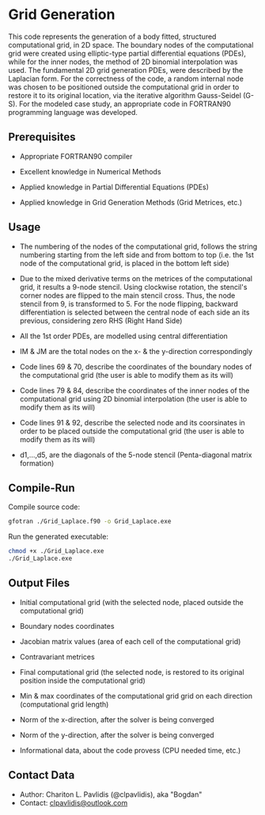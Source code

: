 # Grid Generation

This code represents the generation of a body fitted, structured computational grid, in 2D space. The boundary nodes of the computational grid were created using elliptic-type partial differential equations (PDEs), while for the inner nodes, the method of 2D binomial interpolation was used. The fundamental 2D grid generation PDEs, were described by the Laplacian form. For the correctness of the code, a random internal node was chosen to be positioned outside the computational grid in order to restore it to its original location, via the iterative algorithm Gauss-Seidel (G-S). For the modeled case study, an appropriate code in FORTRAN90 programming language was developed.

## Prerequisites

- Appropriate FORTRAN90 compiler

- Excellent knowledge in Numerical Methods

- Applied knowledge in Partial Differential Equations (PDEs)

- Applied knowledge in Grid Generation Methods (Grid Metrices, etc.)

## Usage

- The numbering of the nodes of the computational grid, follows the string numbering starting from the left side and from bottom to top (i.e. the 1st node of the computational grid, is placed in the bottom left side)

- Due to the mixed derivative terms on the metrices of the computational grid, it results a 9-node stencil. Using clockwise rotation, the stencil's corner nodes are flipped to the main stencil cross. Thus, the node stencil from 9, is transformed to 5. For the node flipping, backward differentiation is selected between the central node of each side an its previous, considering zero RHS (Right Hand Side)

- All the 1st order PDEs, are modelled using central differentiation

- IM & JM are the total nodes on the x- & the y-direction correspondingly

- Code lines 69 & 70, describe the coordinates of the boundary nodes of the computational grid (the user is able to modify them as its will)

- Code lines 79 & 84, describe the coordinates of the inner nodes of the computational grid using 2D binomial interpolation (the user is able to modify them as its will)

- Code lines 91 & 92, describe the selected node and its coorsinates in order to be placed outside the computational grid (the user is able to modify them as its will)

- d1,...,d5, are the diagonals of the 5-node stencil (Penta-diagonal matrix formation)

## Compile-Run

Compile source code:

```bash
gfotran ./Grid_Laplace.f90 -o Grid_Laplace.exe
```

Run the generated executable:

```bash
chmod +x ./Grid_Laplace.exe
./Grid_Laplace.exe
```

## Output Files

- Initial computational grid (with the selected node, placed outside the computational grid)

- Boundary nodes coordinates

- Jacobian matrix values (area of each cell of the computational grid)

- Contravariant metrices

- Final computational grid (the selected node, is restored to its original position inside the computational grid)

- Min & max coordinates of the computational grid grid on each direction (computational grid length)

- Norm of the x-direction, after the solver is being converged

- Norm of the y-direction, after the solver is being converged

- Informational data, about the code provess (CPU needed time, etc.)

## Contact Data

- Author: Chariton L. Pavlidis (@clpavlidis), aka "Bogdan"
- Contact: clpavlidis@outlook.com

